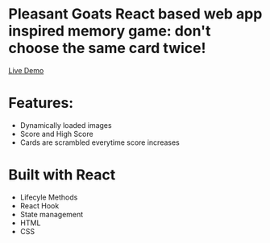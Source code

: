 # Pleasant Goats React based web app inspired memory game: don't choose the same card twice!  

[Live Demo](https://getter111.github.io/MatchGoats/)

# Features:

* Dynamically loaded images
* Score and High Score
* Cards are scrambled everytime score increases

# Built with React

* Lifecyle Methods
* React Hook
* State management
* HTML
* CSS

